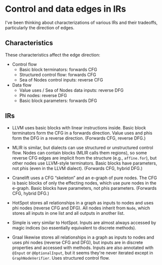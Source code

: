 # Control and data edges in IRs

I've been thinking about characterizations of various IRs and their tradeoffs,
particularly the direction of edges.

## Characteristics

These characteristics affect the edge direction:

- Control flow
  - Basic block terminators: forwards CFG
  - Structured control flow: forwards CFG
  - Sea of Nodes control inputs: reverse CFG
- Data flow
  - Value uses / Sea of Nodes data inputs: reverse DFG
  - Phi nodes: reverse DFG
  - Basic block parameters: forwards DFG

## IRs

- LLVM uses basic blocks with linear instructions inside. Basic block
  terminators form the CFG in a forwards direction. Value uses and phis form the
  DFG in a reverse direction. (Forwards CFG, reverse DFG.)

- MLIR is similar, but dialects can use structured or unstructured control flow.
  Nodes can contain blocks (MLIR calls them regions), so some reverse CFG edges
  are implicit from the structure (e.g., `affine.for`), but other nodes use
  LLVM-style terminators. Basic blocks have parameters, not phis (even in the
  LLVM dialect). (Forwards CFG, hybrid DFG.)

- Cranelift uses a CFG “skeleton” and an e-graph of pure nodes. The CFG is basic
  blocks of only the effecting nodes, which use pure nodes in the e-graph. Basic
  blocks have parameters, not phis parameters. (Forwards CFG, hybrid DFG.)

- HotSpot stores all relationships in a graph as inputs to nodes and uses phi
  nodes (reverse CFG and DFG). All nodes inherit from `Node`, which stores all
  inputs in one list and all outputs in another list.

- Simple is very similar to HotSpot. Inputs are almost always accessed by magic
  indices (so essentially equivalent to discrete methods).

- Graal likewise stores all relationships in a graph as inputs to nodes and uses
  phi nodes (reverse CFG and DFG), but inputs are in discrete properties and
  accessed with methods. Inputs are also annotated with `@Input` or
  `@OptionalInput`, but it seems they're never iterated except in
  `GraphNodeVerifier`. Uses structured control flow.
